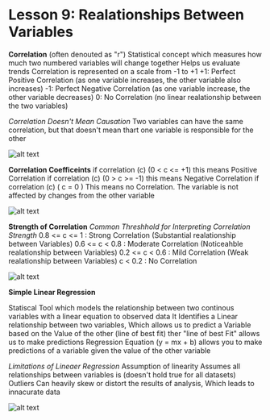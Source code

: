 # Lesson 9: Realationships Between Variables
**Correlation** (often denouted as "r")
Statistical concept which measures how much two numbered variables will change together
Helps us evaluate trends
Correlation is represented on a scale from -1 to +1
+1: Perfect Positive Correlation (as one variable increases, the other variable also increases) 
-1: Perfect Negative Correlation (as one variable increase, the other variable decreases)
0: No Correlation (no linear realationship between the two variables)

*Correlation Doesn't Mean Causation*
Two variables can have the same correlation, but that doesn't mean thart one variable is responsible for the other

![alt text](https://codingtemple.notion.site/image/https%3A%2F%2Fprod-files-secure.s3.us-west-2.amazonaws.com%2F833abfe9-9ed0-4d7c-9473-f1ece2104e38%2Fd99af45e-b7ed-4fbc-af4e-d174292bfc9d%2Fexample.svg?table=block&id=adf23fb6-9f4e-4591-baaa-19c5b25d32ad&spaceId=833abfe9-9ed0-4d7c-9473-f1ece2104e38&userId=&cache=v2)

**Correlation Coefficeints**
if correlation (c) (0 < c <= +1) this means Positive Correlation
if correlation (c) (0 > c >= -1) this means Negative Correlation
if correlation (c) ( c = 0 ) This means no Correlation. The variable is not affected by changes from the other variable

![alt text](https://codingtemple.notion.site/image/https%3A%2F%2Fwww.simplypsychology.org%2Fwp-content%2Fuploads%2Fcorrelation.jpg?table=block&id=bb7f2dcc-fc60-49fa-942f-ea964c79ffa9&spaceId=833abfe9-9ed0-4d7c-9473-f1ece2104e38&width=2000&userId=&cache=v2)

**Strength of Correlation**
*Common Threshhold for Interpreting Correlation Strength*
0.8 <= c <= 1 : Strong Correlation (Substantial realationship between Variables)
0.6 <= c < 0.8 : Moderate Correlation (Noticeahble realationship between Variables)
0.2 <= c < 0.6 : Mild Correlation (Weak realationship between Variables)
c < 0.2 : No Correlation 

![alt text](https://booksite.elsevier.com/9780128017128/content/Student_Resources_Figures/Figure%201.5.1.jpg)

**Simple Linear Regression**

Statiscal Tool which models the relationship between two continous variables with a linear equation to observed data
It Identifies a Linear relationship between two variables, Which allows us to predict a Variable based on the Value of the other (line of best fit)
ther "line of best Fit" allows us to make predictions
Regression Equation (y = mx + b)
allows you to make predictions of a variable given the value of the other variable

*Limitations of Lineaer Regression*
Assumption of linearity
Assumes all relationships between variables is (doesn't hold true for all datasets)
Outliers
Can heavily skew or distort the results of analysis, Which leads to innacurate data 

![alt text](https://justinsighting.com/wp-content/uploads/2016/05/housing-price-and-square-feet-predicted-768x549.jpg)